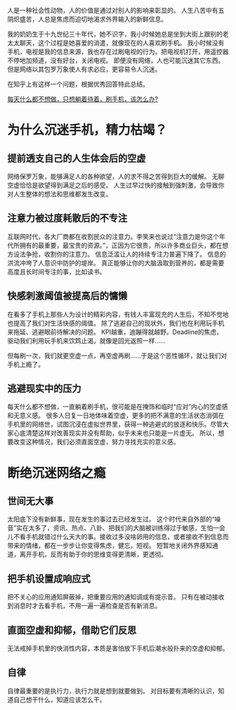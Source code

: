 人是一种社会性动物，人的价值是通过对别人的影响来彰显的。
人生八苦中有五阴炽盛苦，人总是焦虑而迫切地渴求外界输入的新鲜信息。

我的奶奶生于十九世纪三十年代，她不识字，我小时候她总是坐到大街上跟别的老太太聊天，这个过程是她喜爱的消遣，就像现在的人喜欢刷手机。
我小时候没有手机，电视是我的信息来源，我也存在过刷电视的行为。把电视机打开，用遥控器不停地加频道，没有好台，关闭电视。
即便没有网络，人也可能沉迷其它东西。但是网络以其包罗万象使人有求必应，更容易令人沉迷。

在知乎上有这样一个问题，根据优秀回答特此总结。

[每天什么都不想做，只想躺着待着，刷手机，该怎么办?](https://www.zhihu.com/question/343772291)

# 为什么沉迷手机，精力枯竭？
## 提前透支自己的人生体会后的空虚
网络保罗万象，能够满足人的各种欲望，人的求不得之苦得到巨大的缓解。
无聊空虚恰恰是欲望得到满足之后的感受。
人生过早过快的接触到强刺激，会导致你对人生整体的想法和思维都发生改变。

## 注意力被过度耗散后的不专注
互联网时代，各大厂商都在收割民众的注意力。李笑来也说过“注意力是你这个年代所拥有的最重要，最宝贵的资源。”，正因为它很贵，所以许多商业巨头，都在想方设法争抢，收割你的注意力。
信息泛滥让人的持续专注力普遍下降了。
信息的洪流冲垮了人意识中防护的堤岸。
真正能够让你的大脑汲取到营养的，都是需要高度且长时间专注的事，比如读书。


## 快感刺激阈值被提高后的慵懒
在看多了手机上那些人为设计的精彩内容，有钱人丰富现充的人生后，不知不觉地也提高了我们对生活快感的阈值。
除了逃避自己的现状外，我们也在利用玩手机来拖延、逃避眼前待解决的问题。
KPI越重，迪蹦得就越野。Deadline的焦虑，驱动我们利用玩手机来饮鸩止渴，就像是回光返照一样……

但每刷一次，我们就更空虚一点，再空虚再刷……于是这个恶性循环，就让我们对手机上瘾了。

## 逃避现实中的压力
每天什么都不想做，一直躺着刷手机，很可能是在掩饰和临时“应对”内心的空虚感和无意义感。
很多人日复一日地体味着空虚，更多的把不满意的生活状态消弭在手机里的网络世，试图沉浸在虚拟世界里，获得一种逃避式的放逐和快乐。尽管大家心底清楚这样对改善现实并没有帮助，似乎未来也只能是一片虚无。
所以，想要改变这种情况，我们必须直面空虚，努力寻找充实的意义感。

# 断绝沉迷网络之瘾
## 世间无大事
太阳底下没有新鲜事，现在发生的事过去已经发生过。
这个时代来自外部的“噪音”实在太多了，资讯、热点、八卦、把我们的大脑被训练得过于敏感，生怕一会儿不看手机就错过什么天大的事。接收过多没啥卵用的信息，或者接收不到信息而带来的情绪，都在一步步让你变得焦虑，健忘，短视。
短暂地关闭外界感知通道，离开手机，反而有助于你的思维变得更清晰，更透彻。

## 把手机设置成响应式
把不关心的应用通知屏蔽掉，把重要应用的通知调成有提示音。
只有在被动接收到消息时才去看手机，不用一遍一遍检查是否有新消息。

## 直面空虚和抑郁，借助它们反思
无法戒掉手机里的快消性内容，本质是害怕放下手机后潮水般扑来的空虚和抑郁。

## 自律
自律最重要的是执行力，执行力就是想到就要做到。
对目标要有清晰的认识，知道自己想干什么，知道应该怎么干。


